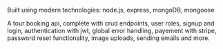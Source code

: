 
Built using modern technologies: node.js, express, mongoDB, mongoose

A tour booking api, complete with crud endpoints, user roles, signup and login, authentication with jwt, global error handling, payement with stripe, password reset functionality, image uploads, sending emails and more.

